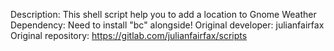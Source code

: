 Description: This shell script help you to add a location to Gnome Weather
Dependency: Need to install "bc" alongside!
Original developer: julianfairfax
Original repository: https://gitlab.com/julianfairfax/scripts
